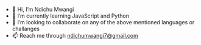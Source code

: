 - 👋 Hi, I’m Ndichu Mwangi
- 🌱 I’m currently learning JavaScript and Python
- 💞️ I’m looking to collaborate on any of the above mentioned languages or challanges
- 📫 Reach me through ndichumwangi7@gmail.com

<!---
Ndxxxu-Ndichu/Ndxxxu-Ndichu is a ✨ special ✨ repository because its `README.md` (this file) appears on your GitHub profile.
You can click the Preview link to take a look at your changes.
--->
